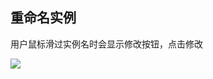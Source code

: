 ## 重命名实例

用户鼠标滑过实例名时会显示修改按钮，点击修改

![](http://imgcache.tcecqpoc.fsphere.cn/image/qzonestyle.gtimg.cn/qzone/vas/opensns/res/img/Resis-4.png)
